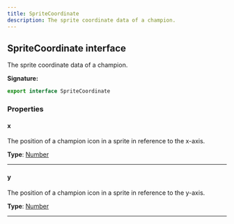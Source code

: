 ```yaml
---
title: SpriteCoordinate
description: The sprite coordinate data of a champion.
---
```


## SpriteCoordinate interface

The sprite coordinate data of a champion.

**Signature:**

```ts
export interface SpriteCoordinate 
```

### Properties

#### x

The position of a champion icon in a sprite in reference to the x-axis.



**Type**: [Number](https://developer.mozilla.org/en-US/docs/Web/JavaScript/Reference/Global_Objects/Number)

---

#### y

The position of a champion icon in a sprite in reference to the y-axis.



**Type**: [Number](https://developer.mozilla.org/en-US/docs/Web/JavaScript/Reference/Global_Objects/Number)

---

